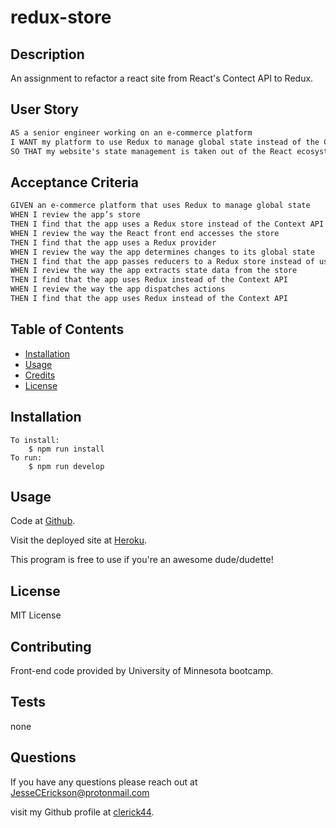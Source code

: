 # redux-store

## Description

An assignment to refactor a react site from React's Contect API to Redux.

## User Story

```md
AS a senior engineer working on an e-commerce platform
I WANT my platform to use Redux to manage global state instead of the Context API
SO THAT my website's state management is taken out of the React ecosystem
```

## Acceptance Criteria

```md
GIVEN an e-commerce platform that uses Redux to manage global state
WHEN I review the app’s store
THEN I find that the app uses a Redux store instead of the Context API
WHEN I review the way the React front end accesses the store
THEN I find that the app uses a Redux provider
WHEN I review the way the app determines changes to its global state
THEN I find that the app passes reducers to a Redux store instead of using the Context API
WHEN I review the way the app extracts state data from the store
THEN I find that the app uses Redux instead of the Context API
WHEN I review the way the app dispatches actions
THEN I find that the app uses Redux instead of the Context API
```

## Table of Contents

- [Installation](#installation)
- [Usage](#usage)
- [Credits](#credits)
- [License](#license)

## Installation

```
To install:
    $ npm run install
To run:
    $ npm run develop
```

## Usage

Code at [Github](https://github.com/clerick44/redux-store).

Visit the deployed site at [Heroku](https://still-anchorage-58774.herokuapp.com/).

This program is free to use if you're an awesome dude/dudette!

## License

MIT License

## Contributing

Front-end code provided by University of Minnesota bootcamp.

## Tests

none

## Questions

If you have any questions please reach out at <JesseCErickson@protonmail.com>

visit my Github profile at [clerick44](https://github.com/clerick44).
